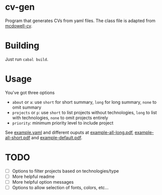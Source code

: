 # cv-gen
Program that generates CVs from yaml files.
The class file is adapted from [mcdowell-cv](https://github.com/dnl-blkv/mcdowell-cv).

# Building
Just run `cabal build`.

# Usage
You've got three options
- `about` or `a`: use `short` for short summary, `long` for long summary, `none` to omit summary
- `projects` or `p`: use `short` to list projects without technologies, `long` to list with technologies, `none` to omit projects entirely
- `priority`: minimum priority level to include project

See [example.yaml](example/example.yaml) and different ouputs at [example-all-long.pdf](example/example-all-long.pdf), [example-all-short.pdf](example/example-all-short.pdf) and [example-default.pdf](example/example-default.pdf).

# TODO
- [ ] Options to filter projects based on technologies/type
- [ ] More helpful readme
- [ ] More helpful option messages
- [ ] Options to allow selection of fonts, colors, etc...

